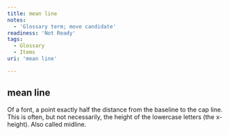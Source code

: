 ```yaml
---
title: mean line
notes:
  - 'Glossary term; move candidate'
readiness: 'Not Ready'
tags:
  - Glossary
  - Items
uri: 'mean line'

---
```

## mean line

Of a font, a point exactly half the distance from the baseline to the cap line. This is often, but not necessarily, the height of the lowercase letters (the x-height). Also called midline.

